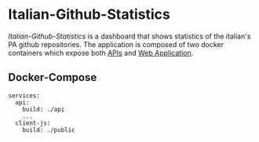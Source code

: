 # Italian-Github-Statistics

*Italian-Github-Statistics* is a dashboard that shows statistics of the italian's PA
github repositories. The application is composed of two docker containers which expose both [APIs](./api.doc.md) and [Web Application](./app.doc.md).

## Docker-Compose

```
services:
  api:
    build: ./api
    ...
  client-js:
    build: ./public
```

